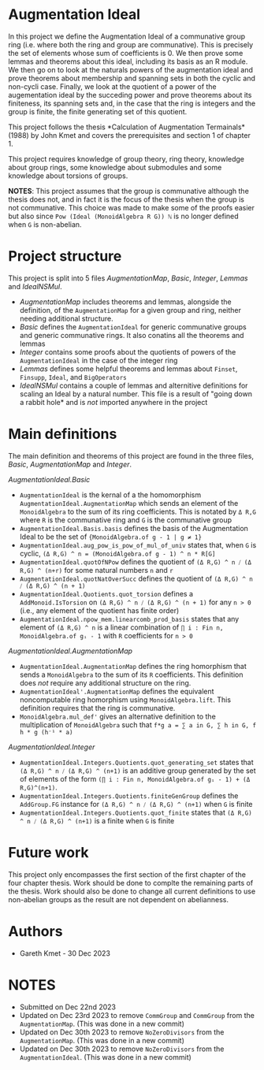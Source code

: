 # Augmentation Ideal

<p>
In this project we define the Augmentation Ideal of a communative group ring (i.e. where both the ring and group are communative). 
This is precisely the set of elements whose sum of coefficients is 0. We then prove some lemmas and theorems about this ideal, including
its basis as an R module. We then go on to look at the naturals powers of the augmentation ideal and prove theorems about membership and spanning
sets in both the cyclic and non-cycli case. Finally, we look at the quotient of a power of the augementation ideal by the succeding power and prove
theorems about its finiteness, its spanning sets and, in the case that the ring is integers and the group is finite, the finite generating set of
this quotient.
</p>

<p>
This project follows the thesis *Calculation of Augmentation Termainals* (1988) by John Kmet and covers the prerequisites and section 1 of chapter 1.
</p>

<p>
This project requires knowledge of group theory, ring theory, knowledge about group rings, some knowledge about submodules and some knowledge about
torsions of groups.
</p>

**NOTES**: This project assumes that the group is communative although the thesis does not, and in fact it is the focus of the thesis when the group is
not communative. This choice was made to make some of the proofs easier but also since `Pow (Ideal (MonoidAlgebra R G)) ℕ` is no longer defined when 
`G` is non-abelian.


# Project structure

This project is split into 5 files *AugmentationMap*, *Basic*, *Integer*, *Lemmas* and *IdealNSMul*. 
* *AugmentationMap* includes theorems and lemmas, alongside the definition, of the `AugmentationMap` for
    a given group and ring, neither needing additional structure.
* *Basic* defines the `AugmentationIdeal` for generic communative groups and generic communative rings.
    It also conatins all the theorems and lemmas
* *Integer* contains some proofs about the quotients of powers of the `AugmentationIdeal` in the case of the integer ring
* *Lemmas* defines some helpful theorems and lemmas about `Finset`, `Finsupp`, `Ideal`, and `BigOperators`
* *IdealNSMul* contains a couple of lemmas and alternitive definitions for scaling an Ideal by a natural number. 
    This file is a result of "going down a rabbit hole* and is _not_ imported anywhere in the project

# Main definitions

The main definition and theorems of this project are found in the three files, *Basic*, *AugmentationMap* and *Integer*.

*AugmentationIdeal.Basic*

* `AugmentationIdeal` is the kernal of a the homomorphism `AugmentationIdeal.AugmentationMap` which sends
  an element of the `MonoidAlgebra` to the sum of its ring coefficients. This is notated by `Δ R,G` where
  `R` is the communative ring and `G` is the communative group
* `AugmentationIdeal.Basis.basis` defines the basis of the Augmentation Ideal to be the set of
  `{MonoidAlgebra.of g - 1 | g ≠ 1}`
* `AugmentationIdeal.aug_pow_is_pow_of_mul_of_univ` states that, when `G` is cyclic,
  `(Δ R,G) ^ n = (MonoidAlgebra.of g - 1) ^ n * R[G]`
* `AugmentationIdeal.quotOfNPow` defines the quotient of `(Δ R,G) ^ n ⧸ (Δ R,G) ^ (n+r)` for some
  natural numbers `n` and `r`
* `AugmentationIdeal.quotNatOverSucc` defines the quotient of `(Δ R,G) ^ n ⧸ (Δ R,G) ^ (n + 1)`
* `AugmentationIdeal.Quotients.quot_torsion` defines a `AddMonoid.IsTorsion` on `(Δ R,G) ^ n ⧸ (Δ R,G) ^ (n + 1)`
  for any `n > 0` (i.e., any element of the quotient has finite order)
* `AugmentationIdeal.npow_mem.linearcomb_prod_basis` states that any element of `(Δ R,G) ^ n` is a linear combination
  of `∏ i : Fin n, MonoidAlgebra.of gᵢ - 1` with `R` coefficients for `n > 0`

*AugmentationIdeal.AugmentationMap*

* `AugmentationIdeal.AugmentationMap` defines the ring homorphism that sends a `MonoidAlgebra` to the sum of its
  `R` coefficients. This definition does _not_ require any additional structure on the ring.
* `AugmentationIdeal'.AugmentationMap` defines the equivalent noncomputable ring homorphism using `MonoidAlgebra.lift`.
  This definition requires that the ring is communative.
* `MonoidAlgebra.mul_def'` gives an alternative definition to the multiplication of `MonoidAlgebra` such that
   `f*g a = ∑ a in G, ∑ h in G, f h * g (h⁻¹ * a)`

*AugmentationIdeal.Integer*

* `AugmentationIdeal.Integers.Quotients.quot_generating_set` states that `(Δ R,G) ^ n ⧸ (Δ R,G) ^ (n+1)` is
  an additive group generated by the set of elements of the form 
  `(∏ i : Fin n, MonoidAlgebra.of gᵢ - 1) + (Δ R,G)^(n+1)`.
* `AugmentationIdeal.Integers.Quotients.finiteGenGroup` defines the `AddGroup.FG` instance for
  `(Δ R,G) ^ n ⧸ (Δ R,G) ^ (n+1)` when `G` is finite
* `AugmentationIdeal.Integers.Quotients.quot_finite` states that `(Δ R,G) ^ n ⧸ (Δ R,G) ^ (n+1)` is a finite
  when `G` is finite

# Future work

This project only encompasses the first section of the first chapter of the four chapter thesis. Work should be done to complte the remaining parts of the thesis.
Work should also be done to change all current definitions to use non-abelian groups as the result are not dependent on abelianness. 

# Authors
* Gareth Kmet - 30 Dec 2023

# NOTES

* Submitted on Dec 22nd 2023
* Updated on Dec 23rd 2023 to remove `CommGroup` and `CommGroup` from the `AugmentationMap`. (This was done in a new commit)
* Updated on Dec 30th 2023 to remove `NoZeroDivisors` from the `AugmentationMap`. (This was done in a new commit)
* Updated on Dec 30th 2023 to remove `NoZeroDivisors` from the `AugmentationIdeal`. (This was done in a new commit)